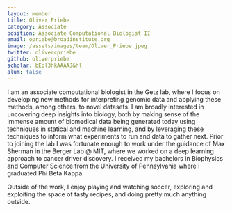 ```yaml
---
layout: member
title: Oliver Priebe
category: Associate
position: Associate Computational Biologist II
email: opriebe@broadinstitute.org
image: /assets/images/team/Oliver_Priebe.jpeg
twitter: olivercpriebe
github: oliverpriebe
scholar: bEpl3hkAAAAJ&hl
alum: false
---
```


I am an associate computational biologist in the Getz lab, where I focus on developing new methods for interpreting genomic data and applying these methods, among others, to novel datasets. I am broadly interested in uncovering deep insights into biology, both by making sense of the immense amount of biomedical data being generated today using techniques in statical and machine learning, and by leveraging these techniques to inform what experiments to run and data to gather next. Prior to joining the lab I was fortunate enough to work under the guidance of Max Sherman in the Berger Lab @ MIT, where we worked on a deep learning approach to cancer driver discovery. I received my bachelors in Biophysics and Computer Science from the University of Pennsylvania where I graduated Phi Beta Kappa.

Outside of the work, I enjoy playing and watching soccer, exploring and exploiting the space of tasty recipes, and doing pretty much anything outside. 

